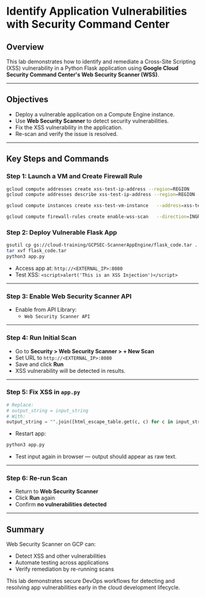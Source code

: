 # Identify Application Vulnerabilities with Security Command Center

## Overview
This lab demonstrates how to identify and remediate a Cross-Site Scripting (XSS) vulnerability in a Python Flask application using **Google Cloud Security Command Center's Web Security Scanner (WSS)**.

---

## Objectives
- Deploy a vulnerable application on a Compute Engine instance.
- Use **Web Security Scanner** to detect security vulnerabilities.
- Fix the XSS vulnerability in the application.
- Re-scan and verify the issue is resolved.

---

## Key Steps and Commands

### Step 1: Launch a VM and Create Firewall Rule
```bash
gcloud compute addresses create xss-test-ip-address --region=REGION
gcloud compute addresses describe xss-test-ip-address --region=REGION --format="value(address)"

gcloud compute instances create xss-test-vm-instance   --address=xss-test-ip-address --no-service-account   --no-scopes --machine-type=e2-micro --zone=ZONE   --metadata=startup-script='apt-get update; apt-get install -y python3-flask'

gcloud compute firewall-rules create enable-wss-scan   --direction=INGRESS --priority=1000 --network=default   --action=ALLOW --rules=tcp:8080 --source-ranges=0.0.0.0/0
```

### Step 2: Deploy Vulnerable Flask App
```bash
gsutil cp gs://cloud-training/GCPSEC-ScannerAppEngine/flask_code.tar .
tar xvf flask_code.tar
python3 app.py
```

- Access app at: `http://<EXTERNAL_IP>:8080`
- Test XSS: `<script>alert('This is an XSS Injection')</script>`

---

### Step 3: Enable Web Security Scanner API
- Enable from API Library:
  - `Web Security Scanner API`

---

### Step 4: Run Initial Scan
- Go to **Security > Web Security Scanner > + New Scan**
- Set URL to `http://<EXTERNAL_IP>:8080`
- Save and click **Run**
- XSS vulnerability will be detected in results.

---

### Step 5: Fix XSS in `app.py`
```python
# Replace:
# output_string = input_string
# With:
output_string = "".join([html_escape_table.get(c, c) for c in input_string])
```
- Restart app:
```bash
python3 app.py
```
- Test input again in browser — output should appear as raw text.

---

### Step 6: Re-run Scan
- Return to **Web Security Scanner**
- Click **Run** again
- Confirm **no vulnerabilities detected**

---

## Summary
Web Security Scanner on GCP can:
- Detect XSS and other vulnerabilities
- Automate testing across applications
- Verify remediation by re-running scans

This lab demonstrates secure DevOps workflows for detecting and resolving app vulnerabilities early in the cloud development lifecycle.